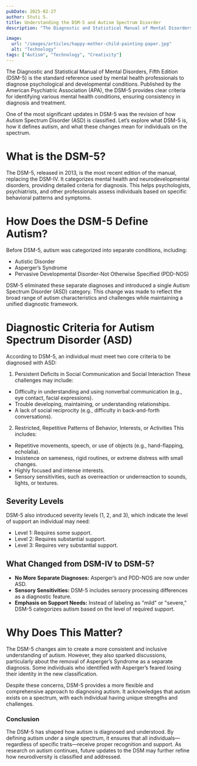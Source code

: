 ```yaml
---
pubDate: 2025-02-27
author: Stuti S.
title: Understanding the DSM-5 and Autism Spectrum Disorder
description: "The Diagnostic and Statistical Manual of Mental Disorders"

image:
  url: "/images/articles/happy-mother-child-painting-paper.jpg"
  alt: "Technology"
tags: ["Autism", "Technology", "Creativity"]
---
```


The Diagnostic and Statistical Manual of Mental Disorders, Fifth Edition (DSM-5) is the standard reference used by mental health professionals to diagnose psychological and developmental conditions. Published by the American Psychiatric Association (APA), the DSM-5 provides clear criteria for identifying various mental health conditions, ensuring consistency in diagnosis and treatment.

One of the most significant updates in DSM-5 was the revision of how Autism Spectrum Disorder (ASD) is classified. Let’s explore what DSM-5 is, how it defines autism, and what these changes mean for individuals on the spectrum.

# What is the DSM-5?
The DSM-5, released in 2013, is the most recent edition of the manual, replacing the DSM-IV. It categorizes mental health and neurodevelopmental disorders, providing detailed criteria for diagnosis. This helps psychologists, psychiatrists, and other professionals assess individuals based on specific behavioral patterns and symptoms.

# How Does the DSM-5 Define Autism?
Before DSM-5, autism was categorized into separate conditions, including:
- Autistic Disorder
- Asperger’s Syndrome
- Pervasive Developmental Disorder-Not Otherwise Specified (PDD-NOS)

DSM-5 eliminated these separate diagnoses and introduced a single Autism Spectrum Disorder (ASD) category. This change was made to reflect the broad range of autism characteristics and challenges while maintaining a unified diagnostic framework.

# Diagnostic Criteria for Autism Spectrum Disorder (ASD)
According to DSM-5, an individual must meet two core criteria to be diagnosed with ASD:

1. Persistent Deficits in Social Communication and Social Interaction
These challenges may include:
- Difficulty in understanding and using nonverbal communication (e.g., eye contact, facial expressions).
- Trouble developing, maintaining, or understanding relationships.
- A lack of social reciprocity (e.g., difficulty in back-and-forth conversations).

2. Restricted, Repetitive Patterns of Behavior, Interests, or Activities
This includes:
- Repetitive movements, speech, or use of objects (e.g., hand-flapping, echolalia).
- Insistence on sameness, rigid routines, or extreme distress with small changes.
- Highly focused and intense interests.
- Sensory sensitivities, such as overreaction or underreaction to sounds, lights, or textures.

## Severity Levels
DSM-5 also introduced severity levels (1, 2, and 3), which indicate the level of support an individual may need:
- Level 1: Requires some support.
- Level 2: Requires substantial support.
- Level 3: Requires very substantial support.

## What Changed from DSM-IV to DSM-5?
- **No More Separate Diagnoses:** Asperger’s and PDD-NOS are now under ASD.
- **Sensory Sensitivities:** DSM-5 includes sensory processing differences as a diagnostic feature.
- **Emphasis on Support Needs:** Instead of labeling as "mild" or "severe," DSM-5 categorizes autism based on the level of required support.

# Why Does This Matter?
The DSM-5 changes aim to create a more consistent and inclusive understanding of autism. However, they also sparked discussions, particularly about the removal of Asperger’s Syndrome as a separate diagnosis. Some individuals who identified with Asperger’s feared losing their identity in the new classification.

Despite these concerns, DSM-5 provides a more flexible and comprehensive approach to diagnosing autism. It acknowledges that autism exists on a spectrum, with each individual having unique strengths and challenges.

### Conclusion
The DSM-5 has shaped how autism is diagnosed and understood. By defining autism under a single spectrum, it ensures that all individuals—regardless of specific traits—receive proper recognition and support. As research on autism continues, future updates to the DSM may further refine how neurodiversity is classified and addressed.


